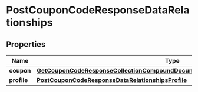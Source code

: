 
# PostCouponCodeResponseDataRelationships

## Properties
| Name | Type | Description | Notes |
| ------------ | ------------- | ------------- | ------------- |
| **coupon** | [**GetCouponCodeResponseCollectionCompoundDocumentDataInnerAllOfRelationshipsCoupon**](GetCouponCodeResponseCollectionCompoundDocumentDataInnerAllOfRelationshipsCoupon.md) |  |  [optional] |
| **profile** | [**PostCouponCodeResponseDataRelationshipsProfile**](PostCouponCodeResponseDataRelationshipsProfile.md) |  |  [optional] |



